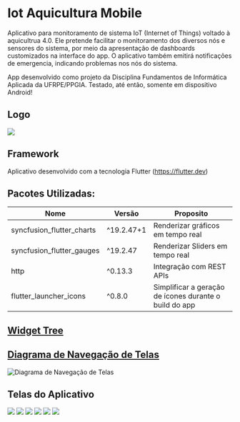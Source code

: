 # Iot Aquicultura Mobile

Aplicativo para monitoramento de sistema IoT (Internet of Things) voltado à aquicultrua 4.0. Ele pretende facilitar o monitoramento dos diversos nós e sensores do sistema, por meio da apresentação de dashboards customizados na interface do app. O aplicativo também emitirá notificações de emergencia, indicando problemas nos nós do sistema.

App desenvolvido como projeto da Disciplina Fundamentos de Informática Aplicada da UFRPE/PPGIA.
Testado, até então, somente em dispositivo Android!

## Logo

![](./assets/logo/app_logo.png)

## Framework
Aplicativo desenvolvido com a tecnologia Flutter (https://flutter.dev)

## Pacotes Utilizadas:

|Nome|Versão|Proposito|
|--|--|--|
|syncfusion_flutter_charts|^19.2.47+1|Renderizar gráficos em tempo real|
|syncfusion_flutter_gauges|^19.2.47|Renderizar Sliders em tempo real|
|http|^0.13.3|Integração com REST APIs|
|flutter_launcher_icons|^0.8.0|Simplificar a geração de ícones durante o build do app|

## [Widget Tree](./docs/widget_tree.pdf)

## [Diagrama de Navegação de Telas](./docs/diagrama_navegacao_telas.png)

![Diagrama de Navegação de Telas](./docs/diagrama_navegacao_telas.png)

## Telas do Aplicativo

![](./docs/telas/cadastro.jpeg)
![](./docs/telas/configuracoes.jpeg)
![](./docs/telas/dashboard.jpeg)
![](./docs/telas/login.jpeg)
![](./docs/telas/sensores.jpeg)
![](./docs/telas/tanques.jpeg)
